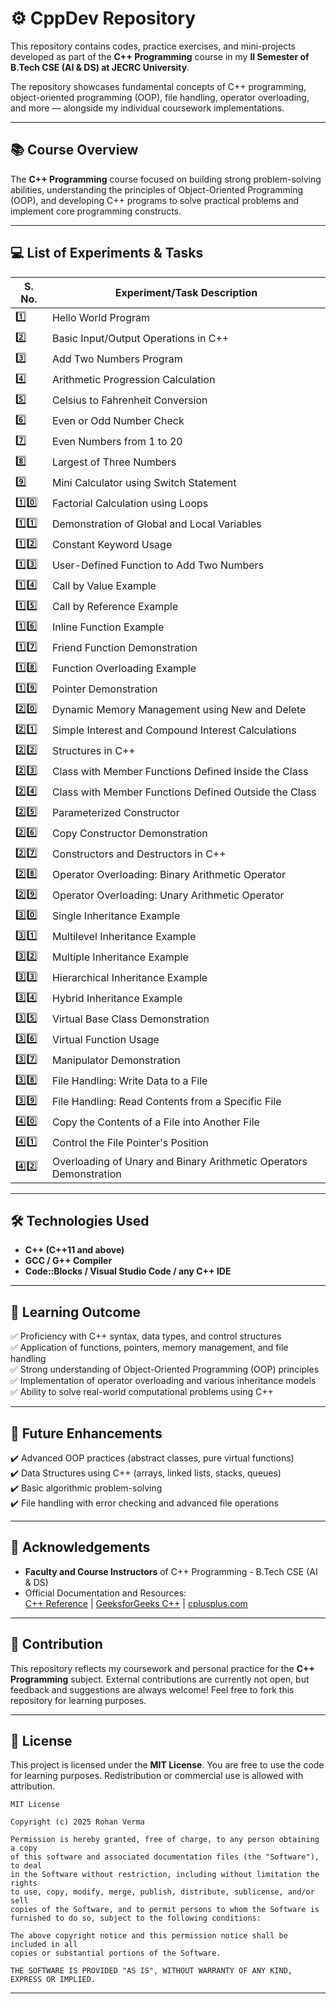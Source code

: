 # ⚙️ CppDev Repository

This repository contains codes, practice exercises, and mini-projects developed as part of the **C++ Programming** course in my **II Semester of B.Tech CSE (AI & DS) at JECRC University**.

The repository showcases fundamental concepts of C++ programming, object-oriented programming (OOP), file handling, operator overloading, and more — alongside my individual coursework implementations.

---

## 📚 Course Overview

The **C++ Programming** course focused on building strong problem-solving abilities, understanding the principles of Object-Oriented Programming (OOP), and developing C++ programs to solve practical problems and implement core programming constructs.

---

## 💻 List of Experiments & Tasks

| S. No. | Experiment/Task Description                                                              |
|--------|------------------------------------------------------------------------------------------|
| 1️⃣    | Hello World Program                                                                      |
| 2️⃣    | Basic Input/Output Operations in C++                                                     |
| 3️⃣    | Add Two Numbers Program                                                                  |
| 4️⃣    | Arithmetic Progression Calculation                                                       |
| 5️⃣    | Celsius to Fahrenheit Conversion                                                         |
| 6️⃣    | Even or Odd Number Check                                                                 |
| 7️⃣    | Even Numbers from 1 to 20                                                                |
| 8️⃣    | Largest of Three Numbers                                                                 |
| 9️⃣    | Mini Calculator using Switch Statement                                                   |
| 1️⃣0️⃣  | Factorial Calculation using Loops                                                       |
| 1️⃣1️⃣  | Demonstration of Global and Local Variables                                             |
| 1️⃣2️⃣  | Constant Keyword Usage                                                                  |
| 1️⃣3️⃣  | User-Defined Function to Add Two Numbers                                                |
| 1️⃣4️⃣  | Call by Value Example                                                                   |
| 1️⃣5️⃣  | Call by Reference Example                                                               |
| 1️⃣6️⃣  | Inline Function Example                                                                 |
| 1️⃣7️⃣  | Friend Function Demonstration                                                           |
| 1️⃣8️⃣  | Function Overloading Example                                                            |
| 1️⃣9️⃣  | Pointer Demonstration                                                                   |
| 2️⃣0️⃣  | Dynamic Memory Management using New and Delete                                          |
| 2️⃣1️⃣  | Simple Interest and Compound Interest Calculations                                      |
| 2️⃣2️⃣  | Structures in C++                                                                       |
| 2️⃣3️⃣  | Class with Member Functions Defined Inside the Class                                    |
| 2️⃣4️⃣  | Class with Member Functions Defined Outside the Class                                   |
| 2️⃣5️⃣  | Parameterized Constructor                                                               |
| 2️⃣6️⃣  | Copy Constructor Demonstration                                                          |
| 2️⃣7️⃣  | Constructors and Destructors in C++                                                     |
| 2️⃣8️⃣  | Operator Overloading: Binary Arithmetic Operator                                        |
| 2️⃣9️⃣  | Operator Overloading: Unary Arithmetic Operator                                         |
| 3️⃣0️⃣  | Single Inheritance Example                                                              |
| 3️⃣1️⃣  | Multilevel Inheritance Example                                                          |
| 3️⃣2️⃣  | Multiple Inheritance Example                                                            |
| 3️⃣3️⃣  | Hierarchical Inheritance Example                                                        |
| 3️⃣4️⃣  | Hybrid Inheritance Example                                                              |
| 3️⃣5️⃣  | Virtual Base Class Demonstration                                                        |
| 3️⃣6️⃣  | Virtual Function Usage                                                                  |
| 3️⃣7️⃣  | Manipulator Demonstration                                                               |
| 3️⃣8️⃣  | File Handling: Write Data to a File                                                     |
| 3️⃣9️⃣  | File Handling: Read Contents from a Specific File                                       |
| 4️⃣0️⃣  | Copy the Contents of a File into Another File                                           |
| 4️⃣1️⃣  | Control the File Pointer's Position                                                     |
| 4️⃣2️⃣  | Overloading of Unary and Binary Arithmetic Operators Demonstration                      |

---

## 🛠️ Technologies Used

- **C++ (C++11 and above)**  
- **GCC / G++ Compiler**  
- **Code::Blocks / Visual Studio Code / any C++ IDE**  

---

## 🎯 Learning Outcome

✅ Proficiency with C++ syntax, data types, and control structures  
✅ Application of functions, pointers, memory management, and file handling  
✅ Strong understanding of Object-Oriented Programming (OOP) principles  
✅ Implementation of operator overloading and various inheritance models  
✅ Ability to solve real-world computational problems using C++  

---

## 🚀 Future Enhancements

✔️ Advanced OOP practices (abstract classes, pure virtual functions)  
✔️ Data Structures using C++ (arrays, linked lists, stacks, queues)  
✔️ Basic algorithmic problem-solving  
✔️ File handling with error checking and advanced file operations  

---

## 🙌 Acknowledgements

- **Faculty and Course Instructors** of C++ Programming - B.Tech CSE (AI & DS)  
- Official Documentation and Resources:  
  [C++ Reference](https://en.cppreference.com/w/) | [GeeksforGeeks C++](https://www.geeksforgeeks.org/c-plus-plus/) | [cplusplus.com](https://cplusplus.com/)  

---

## 🤝 Contribution

This repository reflects my coursework and personal practice for the **C++ Programming** subject. External contributions are currently not open, but feedback and suggestions are always welcome! Feel free to fork this repository for learning purposes.

---

## 📄 License

This project is licensed under the **MIT License**. You are free to use the code for learning purposes. Redistribution or commercial use is allowed with attribution.

```
MIT License

Copyright (c) 2025 Rohan Verma

Permission is hereby granted, free of charge, to any person obtaining a copy
of this software and associated documentation files (the "Software"), to deal
in the Software without restriction, including without limitation the rights  
to use, copy, modify, merge, publish, distribute, sublicense, and/or sell   
copies of the Software, and to permit persons to whom the Software is  
furnished to do so, subject to the following conditions:  

The above copyright notice and this permission notice shall be included in all  
copies or substantial portions of the Software.  

THE SOFTWARE IS PROVIDED "AS IS", WITHOUT WARRANTY OF ANY KIND, EXPRESS OR IMPLIED.  
```

---



